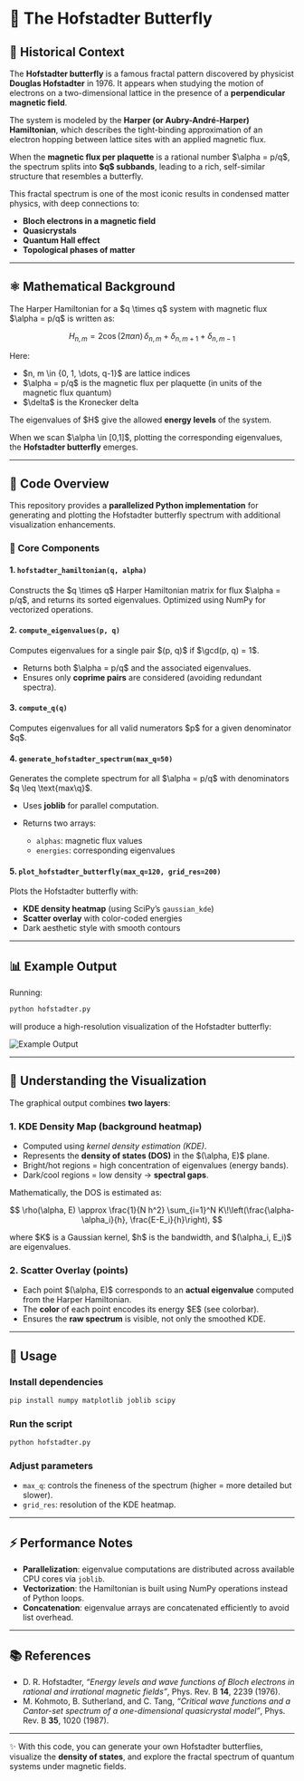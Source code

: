 # 🦋 The Hofstadter Butterfly

## 📖 Historical Context

The **Hofstadter butterfly** is a famous fractal pattern discovered by physicist **Douglas Hofstadter** in 1976. It appears when studying the motion of electrons on a two-dimensional lattice in the presence of a **perpendicular magnetic field**.

The system is modeled by the **Harper (or Aubry-André-Harper) Hamiltonian**, which describes the tight-binding approximation of an electron hopping between lattice sites with an applied magnetic flux.

When the **magnetic flux per plaquette** is a rational number \$\alpha = p/q\$, the spectrum splits into **\$q\$ subbands**, leading to a rich, self-similar structure that resembles a butterfly.

This fractal spectrum is one of the most iconic results in condensed matter physics, with deep connections to:

* **Bloch electrons in a magnetic field**
* **Quasicrystals**
* **Quantum Hall effect**
* **Topological phases of matter**

---

## ⚛️ Mathematical Background

The Harper Hamiltonian for a \$q \times q\$ system with magnetic flux \$\alpha = p/q\$ is written as:

$$
H_{n,m} = 2 \cos(2 \pi \alpha n) \, \delta_{n,m}
+\delta_{n,m+1} + \delta_{n,m-1}
$$


Here:

* \$n, m \in {0, 1, \dots, q-1}\$ are lattice indices
* \$\alpha = p/q\$ is the magnetic flux per plaquette (in units of the magnetic flux quantum)
* \$\delta\$ is the Kronecker delta

The eigenvalues of \$H\$ give the allowed **energy levels** of the system.

When we scan \$\alpha \in \[0,1]\$, plotting the corresponding eigenvalues, the **Hofstadter butterfly** emerges.

---

## 🧮 Code Overview

This repository provides a **parallelized Python implementation** for generating and plotting the Hofstadter butterfly spectrum with additional visualization enhancements.

### 🔑 Core Components

#### 1. `hofstadter_hamiltonian(q, alpha)`

Constructs the \$q \times q\$ Harper Hamiltonian matrix for flux \$\alpha = p/q\$, and returns its sorted eigenvalues.
Optimized using NumPy for vectorized operations.

#### 2. `compute_eigenvalues(p, q)`

Computes eigenvalues for a single pair \$(p, q)\$ if \$\gcd(p, q) = 1\$.

* Returns both \$\alpha = p/q\$ and the associated eigenvalues.
* Ensures only **coprime pairs** are considered (avoiding redundant spectra).

#### 3. `compute_q(q)`

Computes eigenvalues for all valid numerators \$p\$ for a given denominator \$q\$.

#### 4. `generate_hofstadter_spectrum(max_q=50)`

Generates the complete spectrum for all \$\alpha = p/q\$ with denominators $q \leq \text{max\q}$.

* Uses **joblib** for parallel computation.
* Returns two arrays:

  * `alphas`: magnetic flux values
  * `energies`: corresponding eigenvalues

#### 5. `plot_hofstadter_butterfly(max_q=120, grid_res=200)`

Plots the Hofstadter butterfly with:

* **KDE density heatmap** (using SciPy’s `gaussian_kde`)
* **Scatter overlay** with color-coded energies
* Dark aesthetic style with smooth contours

---

## 📊 Example Output

Running:

```bash
python hofstadter.py
```

will produce a high-resolution visualization of the Hofstadter butterfly:

![Example Output](example.png)  <!-- Replace with actual screenshot -->

---

## 🎨 Understanding the Visualization

The graphical output combines **two layers**:

### 1. KDE Density Map (background heatmap)

* Computed using *kernel density estimation (KDE)*.
* Represents the **density of states (DOS)** in the \$(\alpha, E)\$ plane.
* Bright/hot regions = high concentration of eigenvalues (energy bands).
* Dark/cool regions = low density → **spectral gaps**.

Mathematically, the DOS is estimated as:

$$
\rho(\alpha, E) \approx \frac{1}{N h^2} \sum_{i=1}^N
K\!\left(\frac{\alpha-\alpha_i}{h}, \frac{E-E_i}{h}\right),
$$

where \$K\$ is a Gaussian kernel, \$h\$ is the bandwidth, and \$(\alpha\_i, E\_i)\$ are eigenvalues.

### 2. Scatter Overlay (points)

* Each point \$(\alpha, E)\$ corresponds to an **actual eigenvalue** computed from the Harper Hamiltonian.
* The **color** of each point encodes its energy \$E\$ (see colorbar).
* Ensures the **raw spectrum** is visible, not only the smoothed KDE.

---

## 🚀 Usage

### Install dependencies

```bash
pip install numpy matplotlib joblib scipy
```

### Run the script

```bash
python hofstadter.py
```

### Adjust parameters

* `max_q`: controls the fineness of the spectrum (higher = more detailed but slower).
* `grid_res`: resolution of the KDE heatmap.

---

## ⚡ Performance Notes

* **Parallelization**: eigenvalue computations are distributed across available CPU cores via `joblib`.
* **Vectorization**: the Hamiltonian is built using NumPy operations instead of Python loops.
* **Concatenation**: eigenvalue arrays are concatenated efficiently to avoid list overhead.

---

## 📚 References

* D. R. Hofstadter, *“Energy levels and wave functions of Bloch electrons in rational and irrational magnetic fields”*, Phys. Rev. B **14**, 2239 (1976).
* M. Kohmoto, B. Sutherland, and C. Tang, *“Critical wave functions and a Cantor-set spectrum of a one-dimensional quasicrystal model”*, Phys. Rev. B **35**, 1020 (1987).

---

✨ With this code, you can generate your own Hofstadter butterflies, visualize the **density of states**, and explore the fractal spectrum of quantum systems under magnetic fields.
